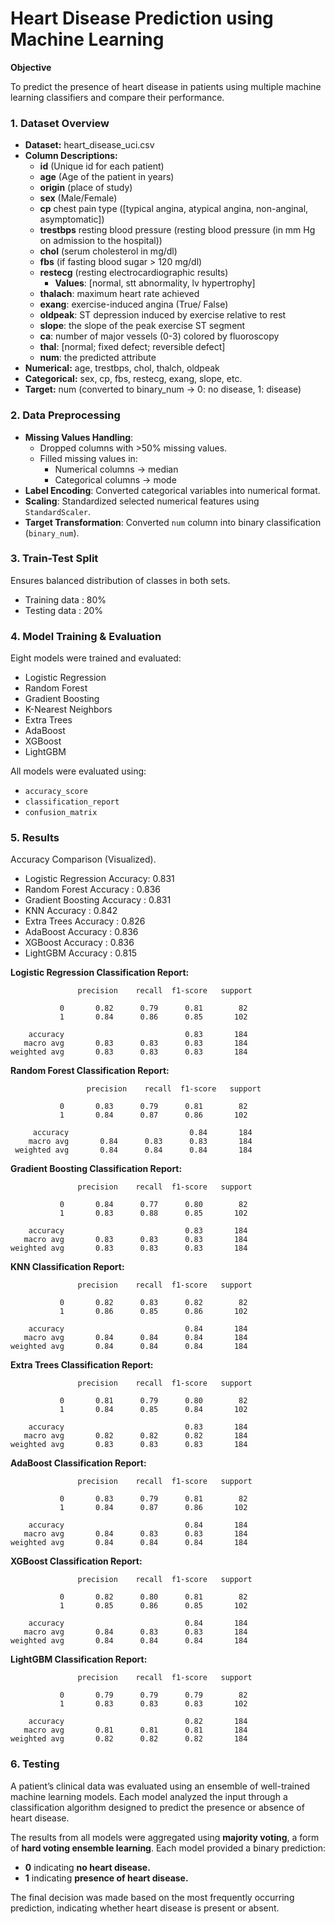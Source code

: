 # Heart Disease Prediction using Machine Learning



**Objective**

To predict the presence of heart disease in patients using multiple machine learning classifiers and compare their performance.

### 1. **Dataset Overview**
- **Dataset:** heart_disease_uci.csv
- **Column Descriptions:**
    - **id** (Unique id for each patient)
    - **age** (Age of the patient in years)
    - **origin** (place of study)
    - **sex** (Male/Female)
    - **cp** chest pain type ([typical angina, atypical angina, non-anginal, asymptomatic])
    - **trestbps** resting blood pressure (resting blood pressure (in mm Hg on admission to the hospital))
    - **chol** (serum cholesterol in mg/dl)
    - **fbs** (if fasting blood sugar > 120 mg/dl)
    - **restecg** (resting electrocardiographic results)
        - **Values**: [normal, stt abnormality, lv hypertrophy]
    - **thalach**: maximum heart rate achieved
    - **exang**: exercise-induced angina (True/ False)
    - **oldpeak**: ST depression induced by exercise relative to rest
    - **slope**: the slope of the peak exercise ST segment
    - **ca**: number of major vessels (0-3) colored by fluoroscopy
    - **thal**: [normal; fixed defect; reversible defect]
    - **num**: the predicted attribute
- **Numerical:** age, trestbps, chol, thalch, oldpeak
- **Categorical:** sex, cp, fbs, restecg, exang, slope, etc.
- **Target:** num (converted to binary_num → 0: no disease, 1: disease)

### 2. **Data Preprocessing**

- **Missing Values Handling**:
    - Dropped columns with >50% missing values.
    - Filled missing values in:
        - Numerical columns → median
        - Categorical columns → mode
- **Label Encoding**: Converted categorical variables into numerical format.
- **Scaling**: Standardized selected numerical features using `StandardScaler`.
- **Target Transformation**: Converted `num` column into binary classification (`binary_num`).

### 3. **Train-Test Split**
Ensures balanced distribution of classes in both sets.
  - Training data : 80%
  - Testing data  : 20%


 ### 4. **Model Training & Evaluation**

Eight models were trained and evaluated:
- Logistic Regression
- Random Forest
- Gradient Boosting
- K-Nearest Neighbors
- Extra Trees
- AdaBoost
- XGBoost
- LightGBM

All models were evaluated using:
- `accuracy_score`
- `classification_report`
- `confusion_matrix`


### 5. **Results**
Accuracy Comparison (Visualized).

  - Logistic Regression Accuracy: 0.831
  - Random Forest Accuracy      : 0.836
  - Gradient Boosting Accuracy  : 0.831
  - KNN Accuracy                : 0.842
  - Extra Trees Accuracy        : 0.826
  - AdaBoost Accuracy           : 0.836
  - XGBoost  Accuracy           : 0.836
  - LightGBM  Accuracy          : 0.815


**Logistic Regression Classification Report:**

                   precision    recall  f1-score   support
    
               0       0.82      0.79      0.81        82
               1       0.84      0.86      0.85       102

        accuracy                           0.83       184
       macro avg       0.83      0.83      0.83       184
    weighted avg       0.83      0.83      0.83       184


**Random Forest Classification Report:**

                     precision    recall  f1-score   support
    
               0       0.83      0.79      0.81        82
               1       0.84      0.87      0.86       102
    
         accuracy                           0.84       184
        macro avg       0.84      0.83      0.83       184 
     weighted avg       0.84      0.84      0.84       184


**Gradient Boosting Classification Report:**

                   precision    recall  f1-score   support
    
               0       0.84      0.77      0.80        82
               1       0.83      0.88      0.85       102
    
        accuracy                           0.83       184
       macro avg       0.83      0.83      0.83       184
    weighted avg       0.83      0.83      0.83       184


**KNN Classification Report:**

                   precision    recall  f1-score   support
    
               0       0.82      0.83      0.82        82
               1       0.86      0.85      0.86       102
    
        accuracy                           0.84       184
       macro avg       0.84      0.84      0.84       184
    weighted avg       0.84      0.84      0.84       184


**Extra Trees Classification Report:**

                   precision    recall  f1-score   support
    
               0       0.81      0.79      0.80        82
               1       0.84      0.85      0.84       102
    
        accuracy                           0.83       184
       macro avg       0.82      0.82      0.82       184
    weighted avg       0.83      0.83      0.83       184


**AdaBoost Classification Report:**

                   precision    recall  f1-score   support
    
               0       0.83      0.79      0.81        82
               1       0.84      0.87      0.86       102
    
        accuracy                           0.84       184
       macro avg       0.84      0.83      0.83       184
    weighted avg       0.84      0.84      0.84       184


**XGBoost Classification Report:**

                   precision    recall  f1-score   support
    
               0       0.82      0.80      0.81        82
               1       0.85      0.86      0.85       102
    
        accuracy                           0.84       184
       macro avg       0.84      0.83      0.83       184
    weighted avg       0.84      0.84      0.84       184


**LightGBM Classification Report:**

                   precision    recall  f1-score   support
    
               0       0.79      0.79      0.79        82
               1       0.83      0.83      0.83       102
    
        accuracy                           0.82       184
       macro avg       0.81      0.81      0.81       184
    weighted avg       0.82      0.82      0.82       184

### 6. **Testing**
A patient’s clinical data was evaluated using an ensemble of well-trained machine learning models. Each model analyzed the input through a classification algorithm designed to predict the presence or absence of heart disease.

The results from all models were aggregated using **majority voting**, a form of **hard voting ensemble learning**.
Each model provided a binary prediction:
  - **0** indicating **no heart disease.**
  - **1** indicating **presence of heart disease.**

The final decision was made based on the most frequently occurring prediction, indicating whether heart disease is present or absent.

